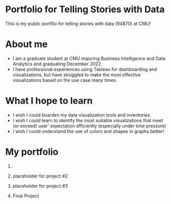 # Portfolio for Telling Stories with Data
This is my public portflio for telling stories with data (94870) at CMU!

# About me
- I am a graduate student at CMU majoring Business Intelligence and Data Analytics and graduating December 2022.
- I have professional experiences using Tableau for dashboarding and visualizations, but have struggled to make the most effective visualizations based on the use case many times. 

# What I hope to learn
- I wish I could boarden my data visualization tools and inventories.
- I wish I could learn to identify the most suitable visualizations that meet (or exceed) user' expectation efficiently (especially under time pressure)
- I wish I could understand the use of colors and shapes in graphs better!

# My portfolio
1. 

2. placeholder for project #2

3. placeholder for project #3

4. Final Project
